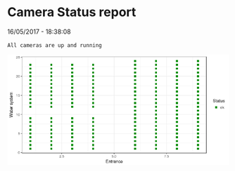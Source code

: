 Camera Status report
================
16/05/2017 - 18:38:08

    All cameras are up and running

![](camreport_files/figure-markdown_github/unnamed-chunk-2-1.png)
